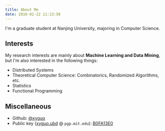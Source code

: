 ```yaml
---
title: About Me
date: 2016-02-22 11:13:58
---
```

I'm a graduate student at Nanjing University, majoring in Computer Science.

## Interests
My research interests are mainly about **Machine Learning and Data Mining**, but I'm also interested in the following things: 

- Distributed Systems
- Theoretical Computer Science: Combinatorics, Randomized Algorithms, etc.
- Statistics
- Functional Programming

## Miscellaneous

- Github: [@xyguo](https://github.com/xyguo)
- Public key ([xyguo.ubd](http://pgp.mit.edu/pks/lookup?search=xyguo.ubd&op=index) @ `pgp.mit.edu`): [B0FA13E0](http://pgp.mit.edu/pks/lookup?op=get&search=0xCEA59623B0FA13E0)
